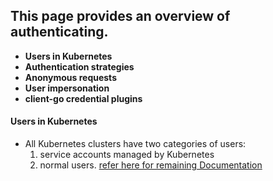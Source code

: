 ## This page provides an overview of authenticating.

* __Users in Kubernetes__
* __Authentication strategies__
* __Anonymous requests__
* __User impersonation__
* __client-go credential plugins__

#### Users in Kubernetes

* All Kubernetes clusters have two categories of users:
    1. service accounts managed by Kubernetes
    2. normal users.
[refer here for remaining Documentation](https://kubernetes.io/docs/reference/access-authn-authz/authentication/)
